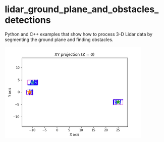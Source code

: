 # lidar_ground_plane_and_obstacles_detections
Python and C++ examples that show how to process 3-D Lidar data by segmenting the ground plane and finding obstacles.



![img](Python/figs/result_XY.gif)
